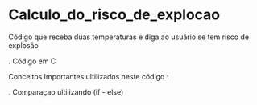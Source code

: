 # Calculo_do_risco_de_explocao

Código que receba duas temperaturas e diga ao usuário se tem risco de explosão 

. Código em C 

Conceitos Importantes ultilizados neste código :

. Comparaçao ultilizando (if - else)

